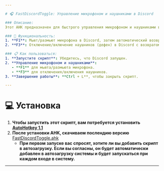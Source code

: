 ```yaml
---

# 🎧 FastDiscordToggle: Управление микрофоном и наушниками в Discord

### Описание:
Этот AHK предназначен для быстрого управления микрофоном и наушниками в Discord с помощью горячих клавиш. Скрипт позволяет быстро мьютить микрофон и отключать наушники, сохраняя активное окно.

### 🚀 Функциональность:
1. **F1**: Мьют/размьют микрофона в Discord, затем автоматический возврат к активному окну.
2. **F3**: Отключение/включение наушников (дефен) в Discord с возвратом к активному окну.

### 📋 Как пользоваться:
1. **Запустите скрипт**: Убедитесь, что Discord запущен.
2. **Управление микрофоном и наушниками**:
   - **F1** для мьюта/размьюта микрофона.
   - **F3** для отключения/включения наушников.
3. **Завершение работы**: **Ctrl + L**, чтобы закрыть скрипт.

---
```


# 💻 Установка 
1. **Чтобы запустить этот скрипт, вам потребуется установить [AutoHotkey 1.1](https://www.autohotkey.com/download/ahk-install.exe)**
2. **После установки AHK, скачиваем послендию версию** [FastDiscordToggle.ahk](https://github.com/0qX12/FastDiscordToggle/releases/download/ahk/FastDiscordToggle_V1.1.exe)
   - **При первом запуске вас спросят, хотите ли вы добавить скрипт в автозагрузку. Если вы согласны, он будет автоматически добавлен в автозагрузку системы и будет запускаться при каждом входе в систему.**

---
